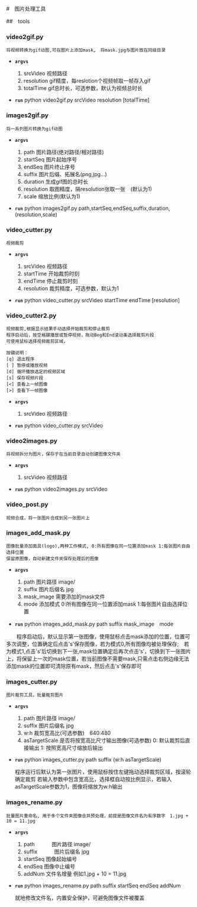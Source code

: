 #　图片处理工具

##　tools

### video2gif.py
    将视频转换为gif动图,可在图片上添加mask,　将mask.jpg与图片放在同级目录
* **`argvs`**
    1. srcVideo 视频路径
    2. resolution gif精度，每reslotion个视频帧取一帧存入gif
    3. totalTime gif总时长，可选参数，默认为视频总时长

* **`run`**
    python video2gif.py srcVideo resolution [totalTime]

### images2gif.py
    将一系列图片转换为gif动图
* **`argvs`**
    1. path 图片路径(绝对路径/相对路径)
    2. startSeq 图片起始序号
    3. endSeq 图片终止序号
    4. suffix 图片后缀、拓展名(png,jpg...)
    5. duration 生成gif图的总时长
    6. resolution 取图精度，隔resolution张取一张　(默认为1)
    7. scale   缩放比例(默认为1)
    
* **`run`**
    python images2gif.py path,startSeq,endSeq,suffix,duration,(resolution,scale)

### video_cutter.py
    视频裁剪
* **`argvs`**
    1. srcVideo   视频路径
    2. startTime  开始裁剪时刻
    3. endTime    停止裁剪时刻
    4. resolution 裁剪精度，可选参数，默认为1 

* **`run`**
    python video_cutter.py srcVideo startTime endTime [resolution]

### video_cutter2.py
    视频裁剪,根据显示结果手动选择开始裁剪和停止裁剪
    程序启动后，按空格键播放或暂停视频，拖动Beg和End滚动条选择裁剪片段
    可使用鼠标选择视频裁剪区域，

    按键说明：
    [q] 退出程序
    [ ] 暂停或播放视频
    [d] 循环播放选定的视频区域
    [s] 保存视频片段
    [<] 查看上一帧图像
    [>] 查看下一帧图像

* **`argvs`**
    1. srcVideo   视频路径

* **`run`**
    python video_cutter.py srcVideo 

### video2images.py
    将视频拆分为图片，保存于在当前目录自动创建图像文件夹
* **`argvs`**
    1. srcVideo   视频路径

* **`run`**
    python video2images.py srcVideo 

### video_post.py 
    视频合成，将一张图片合成到另一张图片上

### images_add_mask.py
    图像批量添加面具(logo),两种工作模式, 0:所有图像在同一位置添加mask 1:每张图片自由选择位置
    保留原图像，自动新建文件夹保存处理后的图像

* **`argvs`**
    1. path           图片路径   image/
    2. suffix         图片后缀名 jpg
    3. mask_image     需要添加的mask文件
    4. mode           添加模式
        0:所有图像在同一位置添加mask 1:每张图片自由选择位置

* **`run`**
    python images_add_mask.py path suffix mask_image　mode

　　程序启动后，默认显示第一张图像，使用鼠标点击mask添加的位置，位置可多次调整，位置确定后点击's'保存图像，若为模式0,所有图像均被处理保存;　若为模式1,点击's'后切换到下一张,mask位置确定后再次点击‘s’，切换到下一张图片上，将保留上一次的mask位置，若当前图像不需要mask,只需点击右侧边缘无法添加mask的位置即可清除原有mask，然后点击's'保存即可
　　


### images_cutter.py
    图片裁剪工具，批量裁剪图片
* **`argvs`**
    1. path     图片路径   image/
    2. suffix   图片后缀名 jpg
    3. w:h      裁剪宽高比(可选参数)　640:480
    4. asTargetScale 是否将按宽高比尺寸输出图像(可选参数)
        0: 默认裁剪后直接输出 1: 按照宽高尺寸缩放后输出

* **`run`**
    python images_cutter.py path suffix (w:h asTargetScale)

    程序运行后默认为第一张图片，使用鼠标按住左键拖动选择裁剪区域，按滚轮确定裁剪
    若输入参数中包含宽高比，选择框自动按比例显示，若输入asTargetScale参数为1，图像将缩放为w:h输出

### images_rename.py
    批量图片重命名, 用于多个文件夹图像合并预处理，前提是图像文件名为有序数字　1.jpg + 10 = 11.jpg

* **`argvs`**
    1. path     　　　图片路径   image/
    2. suffix   　　　图片后缀名 jpg
    3. startSeq      图像起始编号
    4. endSeq        图像中止编号
    5. addNum        文件名增量 例如1.jpg + 10 = 11.jpg

* **`run`**
    python images_rename.py path suffix startSeq endSeq addNum

    就地修改文件名，内置安全保护，可避免图像文件被覆盖


